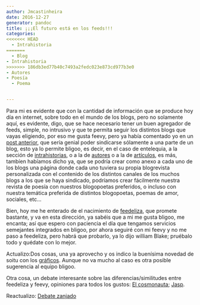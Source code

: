 ```yaml
---
author: Jmcastinheira
date: 2016-12-27
generator: pandoc
title: ¡¡¡El futuro está en los feeds!!!
categories:
<<<<<<< HEAD
  - Intrahistoria
=======
  - Blog
- Intrahistoria
>>>>>>> 186db3ed77b40c7493a2fedc023e873cd977b3e0
- Autores
- Poesía
  - Poema


---
```




Para mi es evidente que con la cantidad de información que se produce
hoy día en internet, sobre todo en el mundo de los blogs, pero no
solamente aquí, es evidente, digo, que se hace necesario tener un buen
agregador de feeds, simple, no intrusivo y que te permita seguir los
distintos blogs que vayas eligiendo, por eso me gusta feevy, pero ya
había comentado yo en un [post
anterior](http://entelequia.bligoo.com/content/view/138092/Propuestas_sobre_Bligoo.html),
que sería genial poder sindicarse sólamente a una parte de un blog, esto
ya lo permite bligoo, es decir, en el caso de entelequia, a la sección
de [intrahistorias](http://entelequia.bligoo.com/tag/intrahistoria), o a
la de [autores](http://entelequia.bligoo.com/tag/autores) o a la de
[artículos](http://entelequia.bligoo.com/tag/art%EDculo), es más,
tambíen habíamos dicho ya, que se podría crear como anexo a cada uno de
los blogs una página donde cada uno tuviera su propia blogrevista
personalizada con el contenido de los distintos canales de los muchos
blogs a los que se haya sindicado, podríamos crear fácilmente nuestra
revista de poesía con nuestros blogopoetas preferidos, o incluso con
nuestra temática preferida de distintos blogopoetas, poemas de amor,
sociales, etc...

Bien, hoy me he enterado de el nacimiento de
[feedeliza](http://bitacoras.com/widgets/feedeliza), que promete
bastante, y va en esta dirección, ya sabéis que a mi me gusta bligoo, me
encanta; así que espero con paciencia el día que tengamos servicios
semejantes integrados en bligoo, por ahora seguiré con mi feevy y no me
paso a feedeliza, pero habrá que probarlo, ya lo dijo william Blake;
pruébalo todo y quédate con lo mejor.

Actualizo:Dos cosas, una ya aprovecho y os indico la buenísima novedad
de soitu con los
[gráficos](http://www.soitu.es/soitu/2008/03/25/met/1206461193_108279.html).
Aunque no va mucho al caso es otra posible sugerencia al equipo bligoo.

Otra cosa, un debate interesante sobre las diferencias/similitudes entre
feedeliza y feevy, opiniones para todos los gustos: [El
cosmonauta](http://www.programavostok.com/blog/%c2%bffeedeliza-menudo-clon-de-feevy);
[Jasp](http://jasp.bitacoras.com/2008/03/27/feedeliza-con-bitacorascom/).

Reactualizo: [Debate zanjado](http://www.deugarte.com/sobre-feedeliza)
